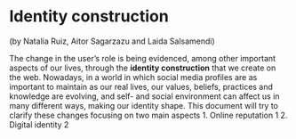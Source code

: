 # Identity construction

(by Natalia Ruiz, Aitor Sagarzazu and Laida Salsamendi)

The change in the user’s role is being evidenced, among other important aspects of our lives, through the **identity construction** that we create on the web. Nowadays, in a world in which social media profiles are as important to maintain as our real lives, our values, beliefs, practices and knowledge are evolving, and self- and social environment can affect us in many different ways, making our identity shape. This document will try to clarify these changes focusing on two main aspects
	1. Online reputation 1 
	2. Digital identity 2